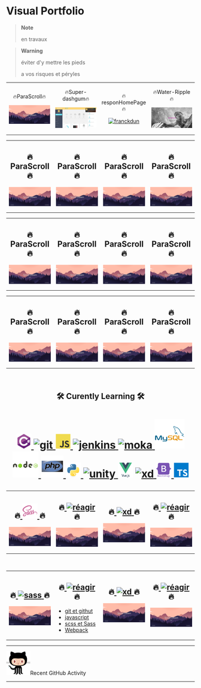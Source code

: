 # Visual Portfolio

> **Note**
> 
> en travaux

> **Warning**
> 
> éviter d'y mettre les pieds
> 
> a vos risques et péryles

<!-- presentation -->
<div align="center">
  <table>
	<tr>  
	   <td width="25%">
		<p align="center">🔥ParaScroll🔥</p>
        	<p align="center">
        	<a href="https://franckdun.github.io/ParaScroll/" target="_blank" rel="noreferrer"> 
       		<img align="center" src="https://github.com/franckdun/ParaScroll/blob/main/img/readme.PNG" alt="franckdun" /></a> </p>		
	   </td>
	   <td width="25%">
        	<p align="center">🔥Super-dashgum🔥</p>
        	<p align="center">
        	<a href="https://franckdun.github.io/Super-dashgum/" target="_blank" rel="noreferrer"> 
       		<img align="center" src="https://github.com/franckdun/Super-dashgum/blob/main/readme.PNG" alt="franckdun" /></a> </p>		   
	   </td>       
	   <td width="25%">
		<p align="center">🔥responHomePage🔥</p>
        	<p align="center">
        	<a href="https://franckdun.github.io/responHomePage/" target="_blank" rel="noreferrer"> 
       		<img align="center" src="https://github.com/franckdun/responHomePage/blob/main/img/readme.PNG" alt="franckdun" /></a> </p>		
	   </td>     
     	   <td width="25%">
        	<p align="center">🔥Water-Ripple🔥</p>
        	<p align="center">
        	<a href="https://franckdun.github.io/water-Ripple" target="_blank" rel="noreferrer"> 
      		<img align="center" src="https://github.com/franckdun/water-Ripple/blob/main/img/readme.PNG" alt="franckdun" /></a> </p>		   
	   </td>      
	 </tr>
 </table>
</div>
<div align="center">
  <table>
	<tr>  
	   <td width="25%">
		<h2 align="center">🔥ParaScroll🔥</h2>
        	<p align="center">
        	<a href="https://franckdun.github.io/ParaScroll/" target="_blank" rel="noreferrer"> 
       		<img align="center" src="https://github.com/franckdun/ParaScroll/blob/main/img/readme.PNG" alt="franckdun" /></a> </p>		
	   </td>
	   <td width="25%">
        	<h2 align="center">🔥ParaScroll🔥</h2>
        	<p align="center">
        	<a href="https://franckdun.github.io/ParaScroll/" target="_blank" rel="noreferrer"> 
       		<img align="center" src="https://github.com/franckdun/ParaScroll/blob/main/img/readme.PNG" alt="franckdun" /></a> </p>		   
	   </td>       
	   <td width="25%">
		<h2 align="center">🔥ParaScroll🔥</h2>
        	<p align="center">
        	<a href="https://franckdun.github.io/ParaScroll/" target="_blank" rel="noreferrer"> 
       		<img align="center" src="https://github.com/franckdun/ParaScroll/blob/main/img/readme.PNG" alt="franckdun" /></a> </p>		
	   </td>     
     	   <td width="25%">
        	<h2 align="center">🔥ParaScroll🔥</h2>
        	<p align="center">
        	<a href="https://franckdun.github.io/ParaScroll/" target="_blank" rel="noreferrer"> 
      		<img align="center" src="https://github.com/franckdun/ParaScroll/blob/main/img/readme.PNG" alt="franckdun" /></a> </p>		   
	   </td>      
	 </tr>
 </table>
</div>
<div align="center">
  <table>
	<tr>  
	   <td width="25%">
		<h2 align="center">🔥ParaScroll🔥</h2>
        	<p align="center">
        	<a href="https://franckdun.github.io/ParaScroll/" target="_blank" rel="noreferrer"> 
       		<img align="center" src="https://github.com/franckdun/ParaScroll/blob/main/img/readme.PNG" alt="franckdun" /></a> </p>		
	   </td>
	   <td width="25%">
        	<h2 align="center">🔥ParaScroll🔥</h2>
        	<p align="center">
        	<a href="https://franckdun.github.io/ParaScroll/" target="_blank" rel="noreferrer"> 
       		<img align="center" src="https://github.com/franckdun/ParaScroll/blob/main/img/readme.PNG" alt="franckdun" /></a> </p>		   
	   </td>       
	   <td width="25%">
		<h2 align="center">🔥ParaScroll🔥</h2>
        	<p align="center">
        	<a href="https://franckdun.github.io/ParaScroll/" target="_blank" rel="noreferrer"> 
       		<img align="center" src="https://github.com/franckdun/ParaScroll/blob/main/img/readme.PNG" alt="franckdun" /></a> </p>		
	   </td>     
     	   <td width="25%">
        	<h2 align="center">🔥ParaScroll🔥</h2>
        	<p align="center">
        	<a href="https://franckdun.github.io/ParaScroll/" target="_blank" rel="noreferrer"> 
      		<img align="center" src="https://github.com/franckdun/ParaScroll/blob/main/img/readme.PNG" alt="franckdun" /></a> </p>		   
	   </td>      
	 </tr>
 </table>
</div>
<div align="center">
  <table>
	<tr>  
	   <td width="25%">
		<h2 align="center">🔥ParaScroll🔥</h2>
        	<p align="center">
        	<a href="https://franckdun.github.io/ParaScroll/" target="_blank" rel="noreferrer"> 
       		<img align="center" src="https://github.com/franckdun/ParaScroll/blob/main/img/readme.PNG" alt="franckdun" /></a> </p>		
	   </td>
	   <td width="25%">
        	<h2 align="center">🔥ParaScroll🔥</h2>
        	<p align="center">
        	<a href="https://franckdun.github.io/ParaScroll/" target="_blank" rel="noreferrer"> 
       		<img align="center" src="https://github.com/franckdun/ParaScroll/blob/main/img/readme.PNG" alt="franckdun" /></a> </p>		   
	   </td>       
	   <td width="25%">
		<h2 align="center">🔥ParaScroll🔥</h2>
        	<p align="center">
        	<a href="https://franckdun.github.io/ParaScroll/" target="_blank" rel="noreferrer"> 
       		<img align="center" src="https://github.com/franckdun/ParaScroll/blob/main/img/readme.PNG" alt="franckdun" /></a> </p>		
	   </td>     
     	   <td width="25%">
        	<h2 align="center">🔥ParaScroll🔥</h2>
        	<p align="center">
        	<a href="https://franckdun.github.io/ParaScroll/" target="_blank" rel="noreferrer"> 
      		<img align="center" src="https://github.com/franckdun/ParaScroll/blob/main/img/readme.PNG" alt="franckdun" /></a> </p>		   
	   </td>      
	 </tr>
 </table>
</div>
<br>

<h2 align="center">🛠 Curently Learning 🛠</h2> 		
<h1 align="center">   
  <a href="https://www.w3schools.com/cs/" target="_blank" rel="noreferrer"> <img src="https://raw.githubusercontent.com/devicons/devicon/master/icons/csharp/csharp-original.svg" alt="csharp" width="40" height="40"/> </a> <a href="https://git- scm.com/" target="_blank" rel="noreferrer"> <img src="https://www.vectorlogo.zone/logos/git-scm/git-scm-icon.svg" alt="git" width="40" height="40"/> </a> <a href="https://developer.mozilla.org/en-US/docs/Web/JavaScript" target="_blank" rel="noreferrer "> <img src="https://raw.githubusercontent.com/devicons/devicon/master/icons/javascript/javascript-original.svg" alt="javascript" width="40" height="40"/> </a> <a href="https:// www.jenkins.io" target="_blank" rel="noreferrer"> <img src="https://www.vectorlogo.zone/logos/jenkins/jenkins-icon.svg" alt="jenkins" width=" 40" height="40"/> </a> <a href="https://mochajs.org" target="_blank" rel="noreferrer"> <img src="https://www.vectorlogo.zone/logos/mochajs/mochajs-icon.svg" alt="moka" width="40" height="40"/> </a> <a href="https://www.mysql.com/" target="_blank" rel="noreferrer"> <img src="https://raw.githubusercontent.com/devicons/devicon/master/icons/mysql/mysql-original-wordmark.svg" alt="mysql" width="80" height="80"/> </a> <a href="https://nodejs.org" target="_blank" rel="noreferrer"> <img src="https://raw.githubusercontent.com/devicons/devicon/master/icons/nodejs/nodejs-original-wordmark.svg" alt="nodejs" width="70" height="70"/> </a> <a href="https://www.php.net" target="_blank" rel="noreferrer"> <img src="https://raw.githubusercontent.com/devicons/devicon/master/icons/php/php-original.svg" alt="php" width="60" height="60"/> </a> <a href="https://www.python.org" target="_blank" rel="noreferrer"> <img src ="https://raw.githubusercontent.com/devicons/devicon/master/icons/python/python-original.svg" alt="python" width="40" height="40"/> </a>   <a href="https://unity.com/" target="_blank" rel="noreferrer"> <img src="https://www.vectorlogo.zone/logos/unity3d/unity3d-icon.svg" alt="unity" width="40" height="40"/> </a> <a href="https://vuejs.org/" target="_blank" rel= "noreferrer"> <img src="https://raw.githubusercontent.com/devicons/devicon/master/icons/vuejs/vuejs-original-wordmark.svg" alt="vuejs" width="40" height=" 40"/></a> <a href="https://www.adobe.com/products/xd.html" target="_blank" rel="noreferrer"> <img src="https://cdn.worldvectorlogo.com/logos/adobe-xd.svg" alt="xd" width="40" height="40"/> </a><a href="https://getbootstrap.com" target="_blank" rel="noreferrer"> <img src="https://raw.githubusercontent.com/devicons/devicon/master/icons/bootstrap/bootstrap-plain-wordmark.svg" alt="bootstrap" width="40" height="40"/> </a> <a href="https://www.typescriptlang.org/" target="_blank" rel="noreferrer"> <img src="https://raw.githubusercontent.com/devicons/devicon/master/icons/typescript/typescript-original.svg" alt="typescript" width="40" height="40"/> </a> </p> 

</h1>
<div align="center">
  <table>
	<tr>  
	   <td width="25%">
		<h2 align="center">🔥<a href="https://sass-lang.com" target="_blank" rel="noreferrer"> <img src="https://raw.githubusercontent.com/devicons/devicon/master/icons/sass/sass-original.svg" alt="sass" width="40" height=" 40"/> </a>🔥</h2>
        	<p align="center">
        	<a href="https://franckdun.github.io/ParaScroll/" target="_blank" rel="noreferrer"> 
       		<img align="center" src="https://github.com/franckdun/ParaScroll/blob/main/img/readme.PNG" alt="franckdun" /></a> </p>		
	   </td>     
     	   <td width="25%">
                <h2 align="center">🔥<a href="https://reactjs.org/" target="_blank" rel="noreferrer"> <img src="https://raw.githubusercontent.com/devicons  /devicon/master/icons/react/react-original-wordmark.svg" alt="réagir" width="40" height="40"/> </a>🔥</h2>
                <p align="center">
                <a href="https://franckdun.github.io/ParaScroll/" target="_blank" rel="noreferrer"> 
       		<img align="center" src="https://github.com/franckdun/ParaScroll/blob/main/img/readme.PNG" alt="franckdun" /></a> </p>		   
	   </td>
	   	   <td width="25%">
		<h2 align="center">🔥<a href="https://docs.soliditylang.org/en/v0.8.14/" target="_blank" rel="noreferrer"> <img src="https://github.com/franckdun/SCP_2022/blob/main/img/logo.jpg" alt="xd" width="40" height="40"/> </a>🔥</h2>
        	<p align="center">
        	<a href="https://franckdun.github.io/ParaScroll/" target="_blank" rel="noreferrer"> 
       		<img align="center" src="https://github.com/franckdun/ParaScroll/blob/main/img/readme.PNG" alt="franckdun" /></a> </p>		
	   </td>     
     	   <td width="25%">
                <h2 align="center">🔥<a href="#" target="_blank" rel="noreferrer"> <img src="https://github.com/franckdun/BEN-BK/blob/main/img/logo-BEN.jpg" alt="réagir" width="40" height="40"/> </a>🔥</h2>
                <p align="center">
                <a href="https://franckdun.github.io/ParaScroll/" target="_blank" rel="noreferrer"> 
       		<img align="center" src="https://github.com/franckdun/ParaScroll/blob/main/img/readme.PNG" alt="franckdun" /></a> </p>		   
	   </td>	
	</tr>     
 </table>
</div>
<div align="center">
  <table>
	<tr>  
	   <td width="25%">
		<h2 align="center">🔥<a href="https://sass-lang.com" target="_blank" rel="noreferrer"> <img src="https://github.com/franckdun/Img-Banck/blob/main/img/graficar.jpg" alt="sass" width="40" height="40"/> </a>🔥</h2>
        	<p align="center">
        	<a href="https://franckdun.github.io/ParaScroll/" target="_blank" rel="noreferrer"> 
       		<img align="center" src="https://github.com/franckdun/ParaScroll/blob/main/img/readme.PNG" alt="franckdun" /></a> </p>		
	   </td>     
     	   <td width="25%">
                <h2 align="center">🔥<a href="https://reactjs.org/" target="_blank" rel="noreferrer"> <img src="https://github.com/franckdun/Img-Banck/blob/main/img/openclassrooms001.png" alt="réagir" width="90" height="40"/> </a>🔥</h2>
		   
* [git et githut]()	
* [javascript]()	
* [scss et Sass]()
* [Webpack]()	   
	   </td>
	   	   <td width="25%">
		<h2 align="center">🔥<a href="https://docs.soliditylang.org/en/v0.8.14/" target="_blank" rel="noreferrer"> <img src="https://github.com/franckdun/SCP_2022/blob/main/img/logo.jpg" alt="xd" width="40" height="40"/> </a>🔥</h2>
        	<p align="center">
        	<a href="https://franckdun.github.io/ParaScroll/" target="_blank" rel="noreferrer"> 
       		<img align="center" src="https://github.com/franckdun/ParaScroll/blob/main/img/readme.PNG" alt="franckdun" /></a> </p>		
	   </td>     
     	   <td width="25%">
                <h2 align="center">🔥<a href="#" target="_blank" rel="noreferrer"> <img src="https://github.com/franckdun/BEN-BK/blob/main/img/logo-BEN.jpg" alt="réagir" width="40" height="40"/> </a>🔥</h2>
                <p align="center">
                <a href="https://franckdun.github.io/ParaScroll/" target="_blank" rel="noreferrer"> 
       		<img align="center" src="https://github.com/franckdun/ParaScroll/blob/main/img/readme.PNG" alt="franckdun" /></a> </p>		   
	   </td>	
	</tr>     
 </table>
</div>

------------------------------------------------------------------
[![img_contact](https://github.com/franckdun/ImageBanck/blob/main/img/octocat.png)]()Recent GitHub Activity
<!--START_SECTION:activity-->
------------------------------------------------------------------



